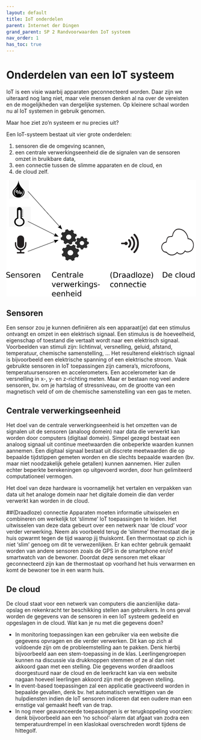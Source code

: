 ```yaml
---
layout: default
title: IoT onderdelen
parent: Internet der Dingen
grand_parent: SP 2 Randvoorwaarden IoT systeem
nav_order: 1
has_toc: true
---
```


# Onderdelen van een IoT systeem
IoT is een visie waarbij apparaten geconnecteerd worden. Daar zijn we uiteraard nog lang niet, maar vele mensen denken al na over de vereisten en de mogelijkheden van 
dergelijke systemen. Op kleinere schaal worden nu al IoT systemen in gebruik genomen. 

Maar hoe ziet zo’n systeem er nu precies uit?

Een IoT-systeem bestaat uit vier grote onderdelen: 
1. sensoren die de omgeving scannen, 
2. een centrale verwerkingseenheid die de signalen van de sensoren omzet in bruikbare data, 
3. een connectie tussen de slimme apparaten en de cloud, en 
4. de cloud zelf.

![](./assets/images/illustratieIoTSysteem.png)

## Sensoren
Een sensor zou je kunnen definiëren als een apparaat(je) dat een stimulus ontvangt en omzet in een elektrisch signaal. 
Een stimulus is de hoeveelheid, eigenschap of toestand die vertaalt wordt naar een elektrisch signaal. Voorbeelden van stimuli zijn: lichtinval, versnelling, geluid, afstand, 
temperatuur, chemische samenstelling, … Het resulterend elektrisch signaal is bijvoorbeeld een elektrische spanning of een elektrische stroom.
Vaak gebruikte sensoren in IoT toepassingen zijn camera’s, microfoons, temperatuursensoren en accelerometers. Een accelerometer kan de versnelling in x-, y- en z-richting meten.
 Maar er bestaan nog veel andere sensoren, bv. om je hartslag of stressniveau, om de grootte van een magnetisch veld of om de chemische samenstelling van een gas te meten.

## Centrale verwerkingseenheid
Het doel van de centrale verwerkingseenheid is het omzetten van de signalen uit de sensoren (analoog domein) naar data die verwerkt kan worden door computers (digitaal domein).
Simpel gezegd bestaat een analoog signaal uit continue meetwaarden die onbeperkte waarden kunnen aannemen. 
Een digitaal signaal bestaat uit discrete meetwaarden die op bepaalde tijdstippen gemeten worden en die slechts bepaalde waarden (bv. maar niet noodzakelijk gehele getallen) kunnen 
aannemen. Hier zullen echter beperkte berekeningen op uitgevoerd worden, door hun gelimiteerd computationeel vermogen. 

Het doel van deze hardware is voornamelijk het vertalen en verpakken van data uit het analoge domein naar het digitale domein die dan verder verwerkt kan worden in de cloud. 

##(Draadloze) connectie
Apparaten moeten informatie uitwisselen en combineren om werkelijk tot ‘slimme’ IoT toepassingen te leiden. Het uitwisselen van deze data gebeurt over een netwerk naar ‘de cloud’ voor verder verwerking.
Neem als voorbeeld terug de ‘slimme’ thermostaat die je huis opwarmt tegen de tijd waarop jij thuiskomt. Een thermostaat op zich is niet ‘slim’ genoeg om dit te verwezenlijken.
Er kan echter gebruik gemaakt worden van andere sensoren zoals de GPS in de smartphone en/of smartwatch van de bewoner. Doordat deze sensoren met elkaar geconnecteerd zijn kan 
de thermostaat op voorhand het huis verwarmen en komt de bewoner toe in een warm huis.

## De cloud
De cloud staat voor een netwerk van computers die aanzienlijke data-opslag en rekenkracht ter beschikking stellen aan gebruikers.
In ons geval worden de gegevens van de sensoren in een IoT systeem gedeeld en opgeslagen in de cloud. Wat kan je nu met die gegevens doen?

- In monitoring toepassingen kan een gebruiker via een website die gegevens opvragen en die verder verwerken. Dit kan op zich al voldoende zijn om de probleemstelling aan te pakken. Denk hierbij bijvoorbeeld aan een stem-toepassing in de klas. Leerlingengroepen kunnen na discussie via drukknoppen stemmen of ze al dan niet akkoord gaan met een stelling. Die gegevens worden draadloos doorgestuurd naar de cloud en de leerkracht kan via een website nagaan hoeveel leerlingen akkoord zijn met de gegeven stelling.
- In event-based toepassingen zal een applicatie geactiveerd worden in bepaalde gevallen, denk bv. het automatisch verwittigen van de hulpdiensten indien de IoT sensoren indiceren dat een oudere man een ernstige val gemaakt heeft van de trap.
- In nog meer geavanceerde toepassingen is er terugkoppeling voorzien: denk bijvoorbeeld aan een ‘no school’-alarm dat afgaat van zodra een temperatuurdrempel in een klaslokaal overschreden wordt tijdens de hittegolf.
